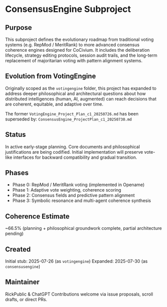 # ConsensusEngine Subproject

## Purpose
This subproject defines the evolutionary roadmap from traditional voting systems (e.g. RepMod / MeritRank) to more advanced consensus coherence engines designed for CoCivium. It includes the deliberation lifecycle, strategy editing protocols, session audit trails, and the long-term replacement of majoritarian voting with pattern alignment systems.

## Evolution from VotingEngine
Originally scoped as the `votingengine` folder, this project has expanded to address deeper philosophical and architectural questions about how distributed intelligences (human, AI, augmented) can reach decisions that are coherent, equitable, and adaptive over time.

The former `VotingEngine_Project_Plan_c1_20250726.md` has been superseded by:
`ConsensusEngine_ProjectPlan_c1_20250730.md`

## Status
In active early-stage planning. Core documents and philosophical justifications are being codified. Initial implementation will preserve vote-like interfaces for backward compatibility and gradual transition.

## Phases
- Phase 0: RepMod / MeritRank voting (implemented in Opename)
- Phase 1: Adaptive vote weighting, coherence scoring
- Phase 2: Consensus fields and predictive pattern alignment
- Phase 3: Symbolic resonance and multi-agent coherence synthesis

## Coherence Estimate
~66.5% (planning + philosophical groundwork complete, partial architecture pending)

## Created
Initial stub: 2025-07-26 (as `votingengine`)
Expanded: 2025-07-30 (as `consensusengine`)

## Maintainer
RickPublic & ChatGPT
Contributions welcome via issue proposals, scroll drafts, or direct PRs.


